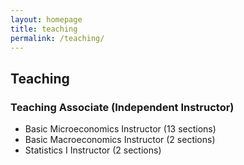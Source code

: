 ```yaml
---
layout: homepage
title: teaching
permalink: /teaching/
---
```


## Teaching

### Teaching Associate (Independent Instructor)
- Basic Microeconomics Instructor (13 sections)
- Basic Macroeconomics Instructor (2 sections)
- Statistics I Instructor (2 sections)




